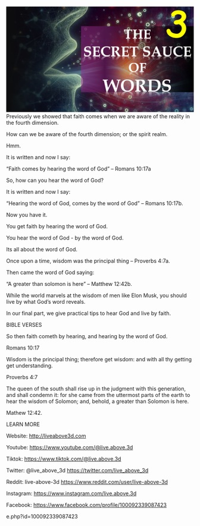 ![Video cover image](../cover.jpeg "cover-photo")
Previously we showed that faith comes when we are aware of the reality in the fourth dimension.

How can we be aware of the fourth dimension; or the spirit realm.

Hmm.

It is written and now I say:

“Faith comes by hearing the word of God” – Romans 10:17a

So, how can you hear the word of God?

It is written and now I say:

“Hearing the word of God, comes by the word of God” – Romans 10:17b.

Now you have it.

You get faith by hearing the word of God. 

You hear the word of God - by the word of God.

Its all about the word of God.

Once upon a time, wisdom was the principal thing – Proverbs 4:7a.

Then came the word of God saying:

“A greater than solomon is here” – Matthew 12:42b.

While the world marvels at the wisdom of men like Elon Musk, you should live by what God’s word reveals.

In our final part, we give practical tips to hear God and live by faith.

BIBLE VERSES

So then faith cometh by hearing, and hearing by the word of God.

Romans 10:17

Wisdom is the principal thing; therefore get wisdom: and with all thy getting get understanding.

Proverbs 4:7

The queen of the south shall rise up in the judgment with this generation, and shall condemn it: for she came from the uttermost parts of the earth to hear the wisdom of Solomon; and, behold, a greater than Solomon is here.

Mathew 12:42.

LEARN MORE

Website: http://liveabove3d.com

Youtube: https://www.youtube.com/@live.above.3d

Tiktok: https://www.tiktok.com/@live.above.3d

Twitter: @live_above_3d https://twitter.com/live_above_3d

Reddit: live-above-3d https://www.reddit.com/user/live-above-3d

Instagram: https://www.instagram.com/live.above.3d

Facebook: https://www.facebook.com/profile/100092339087423

e.php?id=100092339087423

